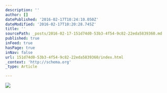 ```yaml
---
description: ''
author: []
datePublished: '2016-02-17T10:24:10.050Z'
dateModified: '2016-02-17T10:20:28.745Z'
title: ''
sourcePath: _posts/2016-02-17-151d74d0-53b3-4f54-9c82-22eda5839360.md
published: true
inFeed: true
hasPage: true
inNav: false
url: 151d74d0-53b3-4f54-9c82-22eda5839360/index.html
_context: 'http://schema.org'
_type: Article

---
```

![](https://the-grid-user-content.s3-us-west-2.amazonaws.com/2ec71afe-9872-472a-be4d-ab8e5f601b8b.JPG)